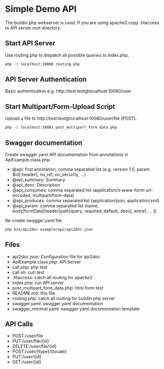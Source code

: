 # Simple Demo API

The buildin php webserver is used. If you are using apache2 copy .htaccess to
API server root directory.


## Start API Server

Use routing.php to dispatch all possible queries to index.php.

```sh
php -S localhost:10080 routing.php
```

## API Server Authentication

Basic authentication e.g. http://test:test@localhost:10080/user

## Start Multipart/Form-Upload Script

Upload a file to http://test:test@localhost:10080/user/file (POST). 

```sh
php -S localhost:10081 post_multipart_form_data.php
```

## Swagger documentation

Create swagger yaml API documentation from annotations in ApiExample.class.php.

* @api: first annotation, comma separated list (e.g. version 1.0, param $id[:header], no_ref, no_security, ...)
* @api_summary: Summary
* @api_desc: Description
* @api_consumes: comma separated list (application/x-www-form-url-encoded, multipart/form-data)
* @api_produces: comma separated list (application/json, application/xml)
* @api_param: comma separated list (name, body|formData|header|path|query, required, default, desc[, extra1, ... ])

Re-create swagger.yaml file.

```sh
php bin/api2doc example/api/api2doc.json
```

## Files

* api2doc.json: Configuration file for api2doc
* ApiExample.class.php: API Server
* call.php: php test
* call.sh: curl test
* .htaccess: catch all routing for apache2
* index.php: run API server
* post_multipart_form_data.php: html form test
* README.md: this file
* routing.php: catch all routing for buildin php server
* swagger.yaml: swagger yaml documentation
* swagger_minimal.yaml: swagger yaml documentation template

## API Calls

* POST:/user/file
* PUT:/user/file/{id}
* DELETE:/user/file/{id}
* POST:/user/{type}/{locale}
* PUT:/user/{id}
* GET:/user/{id}
 
